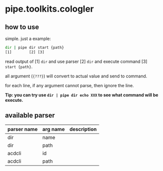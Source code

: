 # pipe.toolkits.cologler

## how to use

simple. just a example:

``` cmd
dir | pipe dir start {path}
[1]        [2] [3]
```

read output of [1] `dir` and use parser [2] `dir` and execute command [3] `start {path}`.

all argument (`{???}`) will convert to actual value and send to command.

for each line, if any argument cannot parse, then ignore the line.

**Tip: you can try use `dir | pipe dir echo XXX` to see what command will be execute.**

## available parser

parser name|arg name|description
:--|:--|:--
dir|name|
dir|path|
acdcli|id|
acdcli|path|

